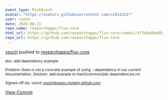 ```yaml
---
event_type: PushEvent
avatar: "https://avatars.githubusercontent.com/u/814322?"
user: vsoch
date: 2024-08-21
repo_name: researchapps/flux-core
html_url: https://github.com/researchapps/flux-core/commit/47fe8a4be05d58b82bdb7c4a5345dbf79853791c
repo_url: https://github.com/researchapps/flux-core
---
```


<a href='https://github.com/vsoch' target='_blank'>vsoch</a> pushed to <a href='https://github.com/researchapps/flux-core' target='_blank'>researchapps/flux-core</a>

<small>doc: add dependency example

Problem: there is not a concrete example of using --dependency
in our current documentation.
Solution: add example to man1/common/job-dependencies.rst

Signed-off-by: vsoch <vsoch@users.noreply.github.com></small>

<a href='https://github.com/researchapps/flux-core/commit/47fe8a4be05d58b82bdb7c4a5345dbf79853791c' target='_blank'>View Commit</a>